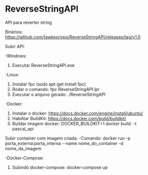 # ReverseStringAPI
API para reverter string

Binários:
https://github.com/fawkesnypo/ReverseStringAPI/releases/tag/v1.0

Subir API:

-Windows: 
1. Executar ReverseStringAPI.exe

-Linux: 
1. Instalar fpc (sudo apt-get install fpc)
2. Rodar o comando: fpc ReverseStringAPI.lpr
3. Executar o arquivo gerado: ./ReverseStringAPI

-Docker:
1. Instalar o docker: https://docs.docker.com/engine/install/ubuntu/
2. Habilitar BuildKit: https://docs.docker.com/build/buildkit/
3. Buildar imagem docker: DOCKER_BUILDKIT=1 docker build. -t pascal_api

Subir container com imagem criada: -Comando: docker run -p porta_externa:porta_interna --name nome_do_container -d nome_da_imagem

-Docker-Compose:
1. Subindo docker-compose: docker-compose up
